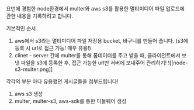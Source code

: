 
요번에 경험한 node환경에서 multer와 aws s3를 활용한 멀티미디어 파일 업로드에 관한 내용을 기록하려고 합니다.

기본적인 순서
1. aws에서 s3라는 멀티미디어 파일 저장용 bucket, 바구니를 만들어 줍니다. (s3에 등록 시 url로 접근 가능! 매우 유용!)
2. clinet - server 간에 multer를 통해 폼데이터를 주고 받을 때, 클라이언트에서 보낸 파일을 s3에 등록한 후, 접근 가능한 url만 서버에 보내주어 관리하기!
![[node-s3-multer.png]]


각각의 부분 마다 유용했던 게시글들을 첨부드립니다!
1. aws s3 생성
2. multer, multer-s3, aws-sdk를 통한 미들웨어 생성